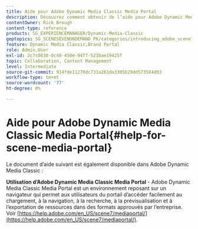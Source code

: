 ```yaml
---
title: Aide pour Adobe Dynamic Media Classic Media Portal
description: Découvrez comment obtenir de l’aide pour Adobe Dynamic Media Classic Media Portal.
contentOwner: Rick Brough
content-type: reference
products: SG_EXPERIENCEMANAGER/Dynamic-Media-Classic
geptopics: SG_SCENESEVENONDEMAND_PK/categories/introducing_adobe_scene7
feature: Dynamic Media Classic,Brand Portal
role: Admin,User
exl-id: 2c7c0838-0c48-450e-94ff-521bae19425f
topic: Collaboration, Content Management
level: Intermediate
source-git-commit: 914fde11270dc731a261da3305b29dd573584d93
workflow-type: tm+mt
source-wordcount: '77'
ht-degree: 0%

---
```


# Aide pour Adobe Dynamic Media Classic Media Portal{#help-for-scene-media-portal}

Le document d’aide suivant est également disponible dans Adobe Dynamic Media Classic :

**Utilisation d’Adobe Dynamic Media Classic Media Portal** - Adobe Dynamic Media Classic Media Portal est un environnement reposant sur un navigateur qui permet aux utilisateurs du portail d’accéder facilement au chargement, à la navigation, à la recherche, à la prévisualisation et à l’exportation de ressources dans des formats approuvés par l’entreprise. Voir [https://help.adobe.com/en_US/scene7/mediaportal/](https://help.adobe.com/en_US/scene7/mediaportal/).

<!-- Is this topic still needed? -rb 04/22/21
 used to point to www.adobe.com/go/learn_sc7_mediaportalusing_en and http://help.adobe.com/en_US/scene7/mediaportal/-->